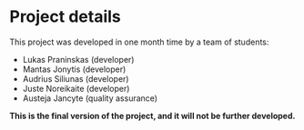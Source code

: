 Project details
=====================
This project was developed in one month time by a team of students:

- Lukas Praninskas (developer)
- Mantas Jonytis (developer)
- Audrius Siliunas (developer)
- Juste Noreikaite (developer)
- Austeja Jancyte (quality assurance)

**This is the final version of the project, and it will not be further developed.**